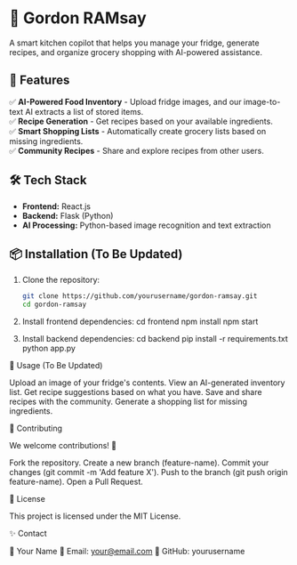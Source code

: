 # 🍳 Gordon RAMsay  

A smart kitchen copilot that helps you manage your fridge, generate recipes, and organize grocery shopping with AI-powered assistance.  

## 🚀 Features  

✅ **AI-Powered Food Inventory** - Upload fridge images, and our image-to-text AI extracts a list of stored items.  
✅ **Recipe Generation** - Get recipes based on your available ingredients.  
✅ **Smart Shopping Lists** - Automatically create grocery lists based on missing ingredients.  
✅ **Community Recipes** - Share and explore recipes from other users.  

## 🛠 Tech Stack  

- **Frontend:** React.js  
- **Backend:** Flask (Python)  
- **AI Processing:** Python-based image recognition and text extraction  

## 📦 Installation (To Be Updated)  

1. Clone the repository:  
   ```sh
   git clone https://github.com/yourusername/gordon-ramsay.git
   cd gordon-ramsay

2. Install frontend dependencies:
   cd frontend
   npm install
   npm start

3. Install backend dependencies:
   cd backend
   pip install -r requirements.txt
   python app.py

📖 Usage (To Be Updated)

Upload an image of your fridge's contents.
View an AI-generated inventory list.
Get recipe suggestions based on what you have.
Save and share recipes with the community.
Generate a shopping list for missing ingredients.

🤝 Contributing

We welcome contributions! 🚀

Fork the repository.
Create a new branch (feature-name).
Commit your changes (git commit -m 'Add feature X').
Push to the branch (git push origin feature-name).
Open a Pull Request.

📜 License

This project is licensed under the MIT License.

✨ Contact

👤 Your Name
📧 Email: your@email.com
🐙 GitHub: yourusername

